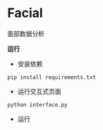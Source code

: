 # Facial

面部数据分析

**运行**

+ 安装依赖

```
pip install requirements.txt
```

+ 运行交互式页面

```
python interface.py
```

+ 运行

